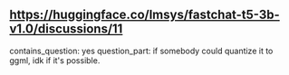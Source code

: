 ## https://huggingface.co/lmsys/fastchat-t5-3b-v1.0/discussions/11

contains_question: yes
question_part: if somebody could quantize it to ggml, idk if it's possible.